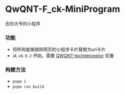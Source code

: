 # QwQNT-F_ck-MiniProgram

去你大爷的小程序

### 功能

- 将所有能够跳转网页的小程序卡片替换为url卡片
- 从 `v0.0.2` 开始，需要 [QWQNT-IpcInterceptor](https://github.com/QwQ-002/QWQNT-IpcInterceptor) 前置

### 构建方法

- `pnpm i`
- `pnpm run build`
